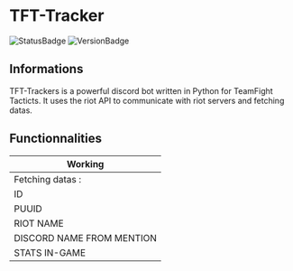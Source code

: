 # TFT-Tracker
![StatusBadge](https://img.shields.io/badge/Status-In_Development-cd3e3d)
![VersionBadge](https://img.shields.io/badge/Version-v0.1-2f2f2f)
## Informations
TFT-Trackers is a powerful discord bot written in Python for TeamFight Tacticts. It uses the riot API to communicate with riot servers and fetching datas.
## Functionnalities 
|Working|
|------|
|Fetching datas :|
|ID|
|PUUID|
|RIOT NAME|
|DISCORD NAME FROM MENTION|
|STATS IN-GAME|